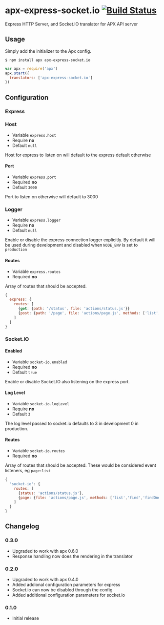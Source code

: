 apx-express-socket.io [![Build Status](https://travis-ci.org/snailjs/apx-express-socket.io.png?branch=master)](https://travis-ci.org/snailjs/apx-express-socket.io)
============

Express HTTP Server, and Socket.IO translator for APX API server

## Usage

Simply add the initializer to the Apx config.

```
$ npm install apx apx-express-socket.io
```

```js
var apx = require('apx')
apx.start({
  translators: ['apx-express-socket.io']
})
```

## Configuration

### Express

### Host
* Variable `express.host`
* Require **no**
* Default `null`

Host for express to listen on will default to the express default otherwise

#### Port
* Variable `express.port`
* Required **no**
* Default `3000`

Port to listen on otherwise will default to 3000

### Logger
* Variable `express.logger`
* Require **no**
* Default `null`

Enable or disable the express connection logger explicitly. By default it will
be used during development and disabled when `NODE_ENV` is set to `production`

#### Routes
* Variable `express.routes`
* Required **no**

Array of routes that should be accepted.

```js
{
  express: {
    routes: [
      {get: {path: '/status', file: 'actions/status.js'}}
      {post: {path: '/page', file: 'actions/page.js', methods: ['list','find','findOne','save','remove']}}
    ]
  }
}
```

### Socket.IO

#### Enabled
* Variable `socket-io.enabled`
* Required **no**
* Default `true`

Enable or disable Socket.IO also listening on the express port.

#### Log Level
* Variable `socket-io.logLevel`
* Require **no**
* Default `3`

The log level passed to socket.io defaults to 3 in development 0 in production.

#### Routes
* Variable `socket-io.routes`
* Required **no**

Array of routes that should be accepted. These would be considered event listeners, eg `page:list`

```js
{
  'socket-io': {
    routes: [
      {status: 'actions/status.js'},
      {page: {file: 'actions/page.js', methods: ['list','find','findOne','save','remove']}}
    ]
  }
}
```

## Changelog

### 0.3.0
* Upgraded to work with apx 0.6.0
* Response handling now does the rendering in the translator

### 0.2.0
* Upgraded to work with apx 0.4.0
* Added addional configuration parameters for express
* Socket.io can now be disabled through the config
* Added additional configuration parameters for socket.io

### 0.1.0
* Initial release
